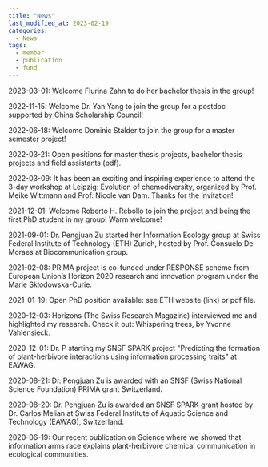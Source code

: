 ```yaml
---
title: "News"
last_modified_at: 2023-02-19
categories:
  - News
tags:
  - member
  - publication
  - fund
---
```

2023-03-01: Welcome Flurina Zahn to do her bachelor thesis in the group!

2022-11-15: Welcome Dr. Yan Yang to join the group for a postdoc supported by China Scholarship Council!

2022-06-18: Welcome Dominic Stalder to join the group for a master semester project!

2022-03-21: Open positions for master thesis projects, bachelor thesis projects and field assistants (pdf).

2022-03-09: It has been an exciting and inspiring experience to attend the 3-day workshop at Leipzig: Evolution of chemodiversity, organized by Prof. Meike Wittmann and Prof. Nicole van Dam. Thanks for the invitation!

2021-12-01: Welcome Roberto H. Rebollo to join the project and being the first PhD student in my group! Warm welcome!

2021-09-01: Dr. Pengjuan Zu started her Information Ecology group at Swiss Federal Institute of Technology (ETH) Zurich, hosted by Prof. Consuelo De Moraes at Biocommunication group.

2021-02-08: PRIMA project is co-funded under RESPONSE scheme from European Union’s Horizon 2020 research and innovation program under the Marie Skłodowska-Curie.

2021-01-19: Open PhD position available: see ETH website (link) or pdf file.

2020-12-03: Horizons (The Swiss Research Magazine) interviewed me and highlighted my research. Check it out: Whispering trees, by Yvonne Vahlensieck.

2020-12-01: Dr. P starting my SNSF SPARK project "Predicting the formation of plant-herbivore interactions using information processing traits" at EAWAG.

2020-08-21: Dr. Pengjuan Zu is awarded with an SNSF (Swiss National Science Foundation) PRIMA grant  Switzerland.

2020-08-20: Dr. Pengjuan Zu is awarded an SNSF SPARK grant hosted by Dr. Carlos Melian at Swiss Federal Institute of Aquatic Science and Technology (EAWAG), Switzerland.

2020-06-19: Our recent publication on Science where we showed that information arms race explains plant-herbivore chemical communication in ecological communities.
